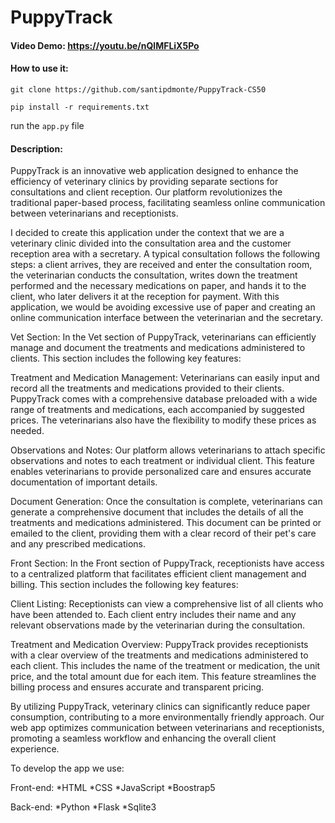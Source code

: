 # PuppyTrack
#### Video Demo:  https://youtu.be/nQlMFLiX5Po

#### How to use it:
`git clone https://github.com/santipdmonte/PuppyTrack-CS50`

`pip install -r requirements.txt`

run the `app.py` file

#### Description:
PuppyTrack is an innovative web application designed to enhance the efficiency of veterinary clinics by providing separate sections for consultations and client reception. Our platform revolutionizes the traditional paper-based process, facilitating seamless online communication between veterinarians and receptionists.

I decided to create this application under the context that we are a veterinary clinic divided into the consultation area and the customer reception area with a secretary. A typical consultation follows the following steps: a client arrives, they are received and enter the consultation room, the veterinarian conducts the consultation, writes down the treatment performed and the necessary medications on paper, and hands it to the client, who later delivers it at the reception for payment.
With this application, we would be avoiding excessive use of paper and creating an online communication interface between the veterinarian and the secretary.

Vet Section:
In the Vet section of PuppyTrack, veterinarians can efficiently manage and document the treatments and medications administered to clients. This section includes the following key features:

Treatment and Medication Management: Veterinarians can easily input and record all the treatments and medications provided to their clients. PuppyTrack comes with a comprehensive database preloaded with a wide range of treatments and medications, each accompanied by suggested prices. The veterinarians also have the flexibility to modify these prices as needed.

Observations and Notes: Our platform allows veterinarians to attach specific observations and notes to each treatment or individual client. This feature enables veterinarians to provide personalized care and ensures accurate documentation of important details.

Document Generation: Once the consultation is complete, veterinarians can generate a comprehensive document that includes the details of all the treatments and medications administered. This document can be printed or emailed to the client, providing them with a clear record of their pet's care and any prescribed medications.

Front Section:
In the Front section of PuppyTrack, receptionists have access to a centralized platform that facilitates efficient client management and billing. This section includes the following key features:

Client Listing: Receptionists can view a comprehensive list of all clients who have been attended to. Each client entry includes their name and any relevant observations made by the veterinarian during the consultation.

Treatment and Medication Overview: PuppyTrack provides receptionists with a clear overview of the treatments and medications administered to each client. This includes the name of the treatment or medication, the unit price, and the total amount due for each item. This feature streamlines the billing process and ensures accurate and transparent pricing.

By utilizing PuppyTrack, veterinary clinics can significantly reduce paper consumption, contributing to a more environmentally friendly approach. Our web app optimizes communication between veterinarians and receptionists, promoting a seamless workflow and enhancing the overall client experience.

To develop the app we use:

Front-end:
 *HTML
 *CSS
 *JavaScript
 *Boostrap5

Back-end:
    *Python
    *Flask
    *Sqlite3
